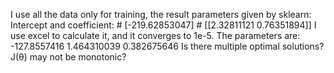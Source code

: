 I use all the data only for training, the result parameters given by sklearn: Intercept and coefficient: # [-219.62853047] # [[2.32811121 0.76351894]] 
I use excel to calculate it, and it converges to 1e-5. The parameters are: -127.8557416 1.464310039 0.382675646 
Is there multiple optimal solutions? J(θ) may not be monotonic?
